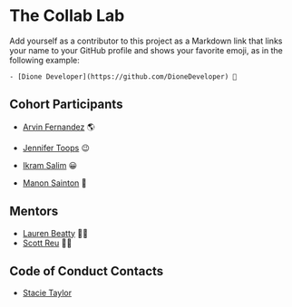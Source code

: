 # The Collab Lab

Add yourself as a contributor to this project as a Markdown link that links your name to your GitHub profile and shows your favorite emoji, as in the following example:

    - [Dione Developer](https://github.com/DioneDeveloper) 💅

## Cohort Participants

- [Arvin Fernandez](https://github.com/arvinf07) 🌎
- [Jennifer Toops](https://github.com/jennifertoops) 😉

- [Ikram Salim](https://github.com/ikramsalim) 😀
- [Manon Sainton](https://github.com/Ginger-Mano) 🤗

## Mentors

- [Lauren Beatty](https://github.com/laurenmbeatty) 👩‍🎤
- [Scott Reu](https://github.com/gatsbysghost) 🧙‍♂️

## Code of Conduct Contacts
- [Stacie Taylor](https://github.com/stacietaylorcima)
